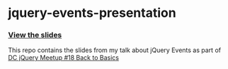 jquery-events-presentation
==========================

### [View the slides](http://kingkool68.com/jquery-events-presentation) ###

This repo contains the slides from my talk about jQuery Events as part of [DC jQuery Meetup #18 Back to Basics](http://www.meetup.com/DC-jQuery-Users-Group/events/87412532/) 